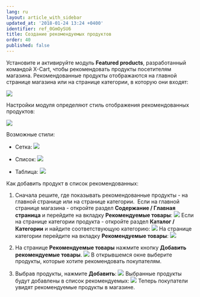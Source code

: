 ```yaml
---
lang: ru
layout: article_with_sidebar
updated_at: '2018-01-24 13:24 +0400'
identifier: ref_0GmOySU6
title: Создание рекомендуемых продуктов
order: 40
published: false
---
```

Установите и активируйте модуль **Featured products**, разработанный командой X-Cart, чтобы рекомендовать продукты посетителям магазина. Рекомендованные продукты отображаются на главной странице магазина или на странице категории, в которую они входят:

![]({{site.baseurl}}/attachments/6389852/8717632.png)

Настройки модуля определяют стиль отображения рекомендованных продуктов:

![]({{site.baseurl}}/attachments/6389852/8717748.png)

Возможные стили:

*   Сетка:
    ![]({{site.baseurl}}/attachments/6389852/8717749.png)

*   Список:
    ![]({{site.baseurl}}/attachments/6389852/8717750.png)

*   Таблица:
    ![]({{site.baseurl}}/attachments/6389852/8717751.png)

Как добавить продукт в список рекомендованных:

1.  Сначала решите, где показывать рекомендованные продукты - на главной странице или на странице категории. 
    Если на главной странице магазина - откройте раздел **Содержание / Главная страница** и перейдите на вкладку **Рекомендуемые товары**:
    ![]({{site.baseurl}}/attachments/6389852/8717633.png)
    Если на странице категории продукта - откройте раздел **Каталог / Категории** и найдите соответствующую категорию:
    ![]({{site.baseurl}}/attachments/6389852/8717634.png)
    На странице категории перейдите на вкладку **Рекомендуемые товары**:
    ![]({{site.baseurl}}/attachments/6389852/8717635.png)

2.  На странице **Рекомендуемые товары** нажмите кнопку **Добавить рекомендуемые товары**.
    ![]({{site.baseurl}}/attachments/6389852/8717636.png)
    В открывшемся окне выберите продукты, которые хотите рекомендовать покупателям. 
3.  Выбрав продукты, нажмите **Добавить**:
    ![]({{site.baseurl}}/attachments/6389852/8717637.png)
    Выбранные продукты будут добавлены в список рекомендуемых:
    ![]({{site.baseurl}}/attachments/6389852/8717638.png)
    Теперь покупатели увидят рекомендуемые продукты в магазине.

